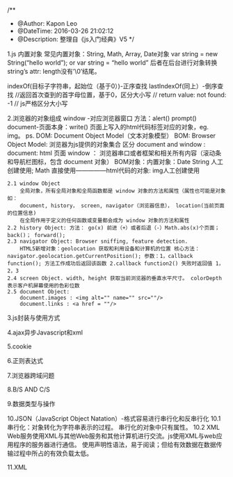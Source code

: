/**
* @Author:      Kapon Leo
* @DateTime:    2016-03-26 21:02:12
* @Description: 整理自《js入门经典》V5
*/

1.js 内置对象
常见内置对象：String, Math, Array, Date对象
var string = new String(“hello world”); or var string = “hello world” 后者在后台进行对象转换
string’s attr:
length没有’\0’结尾。

indexOf(目标子字符串，起始位（基于0）)-正序查找
lastIndexOf(同上）-倒序查找
//返回首次查到的首字母位置，基于0，区分大小写
// return value: not found: -1
// js严格区分大小写



2.浏览器的对象组成
    window -对应浏览器窗口 方法：alert() prompt()
    document-页面本身：write()
    页面上写入的html代码标签对应的对象，eg. img。
    ps.
    DOM: Document Object Model（文本对象模型）
    BOM: Browser Object Model: 浏览器为js提供的对象集合
    区分 document and window :
    document: html 页面
    window ： 浏览器串口或者框架和相关所有内容（滚动条和导航栏图标，包含 document 对象）
    BOM对象：内置对象：Date String 人工创建使用; Math 直接使用—————html代码的对象: img人工创建使用

    2.1 window Object
        全局对象，所有全局对象和全局函数都是 window 对象的方法和属性（属性也可能是对象如：
        document, history， screen, navigator（浏览器信息）， location(当前页面的位置信息)
        在全局作用于定义的任何函数或变量都会成为 window 对象的方法和属性
    2.2 history Object: 方法： go(x) 前进（+）或者后退（-）Math.abs(x)个页面； back()； forward();
    2.3 navigator Object: Browser sniffing, feature detection.
        HTML5新增对象：geolocation 获取和利用设备和计算机的位置 核心方法：navigator.geolocation.getCurrentPosition(); 参数：1，callback function(); 方法工作成功后返回该函数 2.callback function2() 失败时返回值 1，2，3
    2.4 screen Object. width, height 获取当前浏览器的垂直水平尺寸。 colorDepth表示客户机屏幕使用的色彩位数
    2.5 document Object:
        document.images : <img alt="" name="" src=""/>
        document.links : <a href = ""/>

3.js封装与使用方式

4.ajax异步Javascript和xml

5.cookie

6.正则表达式

7.浏览器跨域问题

8.B/S AND C/S

9.数据类型与操作

10.JSON（JavaScript Object Natation）-格式容易进行串行化和反串行化
    10.1 串行化：对象转化为字符串表示的过程。
        串行化的对象中只有属性。
    10.2 XML
        Web服务使用XML与其他Web服务和其他计算机进行交流。js使用XML与web应用程序的服务器进行通信。
        使用声明性语法，易于阅读；但给有效数据在数据传输过程中所占的有效负载太低。

11.XML
